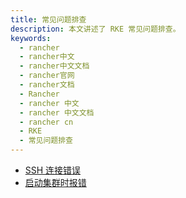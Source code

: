 ```yaml
---
title: 常见问题排查
description: 本文讲述了 RKE 常见问题排查。
keywords:
  - rancher
  - rancher中文
  - rancher中文文档
  - rancher官网
  - rancher文档
  - Rancher
  - rancher 中文
  - rancher 中文文档
  - rancher cn
  - RKE
  - 常见问题排查
---
```


- [SSH 连接错误](/docs/rke/troubleshooting/ssh-connectivity-errors/)
- [启动集群时报错](/docs/rke/troubleshooting/provisioning-errors/)

